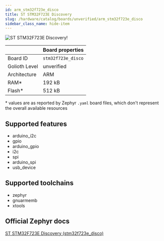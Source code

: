 ```yaml
---
id: arm_stm32f723e_disco
title: ST STM32F723E Discovery
slug: /hardware/catalog/boards/unverified/arm_stm32f723e_disco
sidebar_class_name: hide-item
---
```


[//]: # (This is an auto-generated file, do not edit! Changes to it will be lost upon re-generation)

![ST STM32F723E Discovery!](/img/boards/arm/stm32f723e_disco.jpg "ST STM32F723E Discovery")

|                | Board properties     |
| -------------  | -------------------- |
| Board ID       | `stm32f723e_disco` |
| Golioth Level  | unverified       |
| Architecture   | ARM |
| RAM*           | 192 kB |
| Flash*         | 512 kB |

\* values are as reported by Zephyr `.yaml` board files, which don't represent the overall available resources



## Supported features

* arduino_i2c
* gpio
* arduino_gpio
* i2c
* spi
* arduino_spi
* usb_device

## Supported toolchains

* zephyr
* gnuarmemb
* xtools

## Official Zephyr docs

[ST STM32F723E Discovery (stm32f723e_disco)](https://docs.zephyrproject.org/latest/boards/arm/stm32f723e_disco/doc/index.html)
